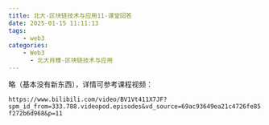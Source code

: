 ```yaml
---
title: 北大-区块链技术与应用11-课堂回答
date: 2025-01-15 11:11:13
tags:
    - web3
categories:
    - Web3
      - 北大肖臻-区块链技术与应用
---
```


略（基本没有新东西），详情可参考课程视频：

`https://www.bilibili.com/video/BV1Vt411X7JF?spm_id_from=333.788.videopod.episodes&vd_source=69ac93649ea21c4726fe85f272b6d968&p=11`
